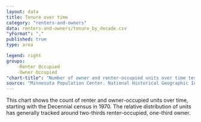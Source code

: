 ```yaml
---
layout: data
title: Tenure over time
category: "renters-and-owners"
data: renters-and-owners/tenure_by_decade.csv
"yFormat": ","
published: true
type: area

legend: right
groups:
    -Renter Occupied
    -Owner Occupied
"chart-title": "Number of owner and renter-occupied units over time test"
source: "Minnesota Population Center. National Historical Geographic Information System: Version 2.0. Minneapolis, MN: University of Minnesota 2011. https://www.nhgis.org/; US Census 1970-2010"
---
```

This chart shows the count of renter and owner-occupied units over time, starting with the Decennial census in 1970. The relative distribution of units has generally tracked around two-thirds renter-occupied, one-third owner.
